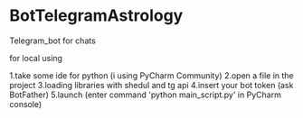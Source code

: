 # BotTelegramAstrology

Telegram_bot for chats

for local using

1.take some ide for python (i using PyCharm Community)
2.open a file in the project
3.loading libraries with shedul and tg api
4.insert your bot token (ask BotFather)
5.launch (enter command 'python main_script.py' in PyCharm console)
